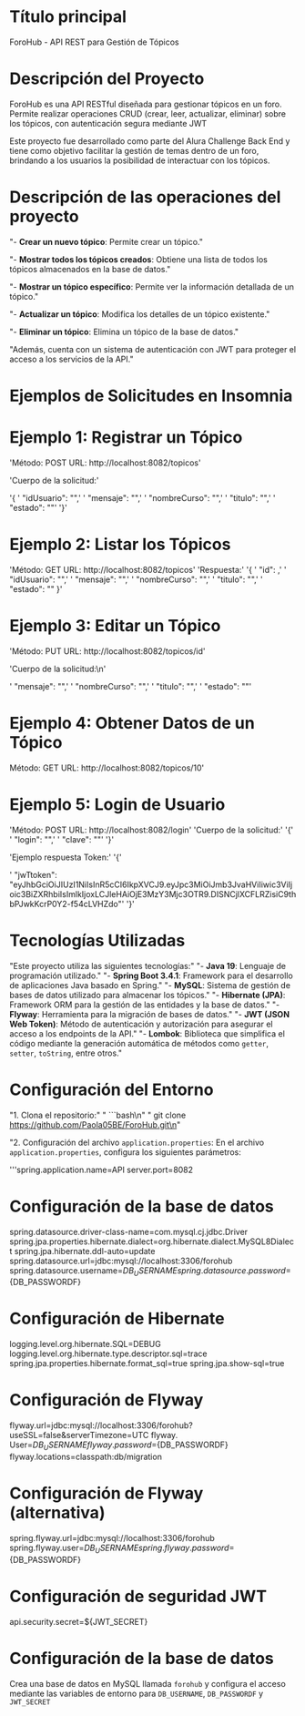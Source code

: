 
# Título principal
ForoHub - API REST para Gestión de Tópicos

# Descripción del Proyecto
ForoHub es una API RESTful diseñada para gestionar tópicos en un foro. 
Permite realizar operaciones CRUD 
(crear, leer, actualizar, eliminar) sobre los tópicos, con autenticación segura mediante JWT

Este proyecto fue desarrollado como parte del Alura Challenge Back End y tiene como objetivo facilitar la 
gestión de temas dentro de un foro, brindando a los usuarios la posibilidad de interactuar con los tópicos.


# Descripción de las operaciones del proyecto

"- **Crear un nuevo tópico**: Permite crear un tópico."

"- **Mostrar todos los tópicos creados**: Obtiene una lista de todos los tópicos almacenados en la base de datos."

"- **Mostrar un tópico específico**: Permite ver la información detallada de un tópico."

"- **Actualizar un tópico**: Modifica los detalles de un tópico existente."

"- **Eliminar un tópico**: Elimina un tópico de la base de datos."

"Además, cuenta con un sistema de autenticación con JWT para proteger el acceso a los servicios de la API."


# Ejemplos de Solicitudes en Insomnia
# Ejemplo 1: Registrar un Tópico

'Método: POST
URL: http://localhost:8082/topicos'

'Cuerpo de la solicitud:'

'{
'  "idUsuario": "",'
'  "mensaje": "",'
'  "nombreCurso": "",'
'  "titulo": "",'
'  "estado": ""'
'}'

# Ejemplo 2: Listar los Tópicos

'Método: GET
URL: http://localhost:8082/topicos'
'Respuesta:'
'{
'  "id": ,'
'  "idUsuario": "",'
'  "mensaje": "",'
'  "nombreCurso": "",'
'  "titulo": "",'
'  "estado": ""
}'

# Ejemplo 3: Editar un Tópico

'Método: PUT
URL: http://localhost:8082/topicos/id'

'Cuerpo de la solicitud:\n'

'  "mensaje": "",'
'  "nombreCurso": "",'
'  "titulo": "",'
'  "estado": ""'

# Ejemplo 4: Obtener Datos de un Tópico
Método: GET
URL: http://localhost:8082/topicos/10'

# Ejemplo 5: Login de Usuario
'Método: POST
URL: http://localhost:8082/login'
'Cuerpo de la solicitud:'
'{'
'  "login": "",'
'  "clave": ""'
'}'



'Ejemplo respuesta Token:'
'{'

'  "jwTtoken": "eyJhbGciOiJIUzI1NiIsInR5cCI6IkpXVCJ9.eyJpc3MiOiJmb3JvaHViIiwic3ViIjoic3BiZXRhbiIsImlkIjoxLCJleHAiOjE3MzY3Mjc3OTR9.DISNCjlXCFLRZisiC9thbPJwkKcrP0Y2-f54cLVHZdo"'
'}'

# Tecnologías Utilizadas
"Este proyecto utiliza las siguientes tecnologías:"
"- **Java 19**: Lenguaje de programación utilizado."
"- **Spring Boot 3.4.1**: Framework para el desarrollo de aplicaciones Java basado en Spring."
"- **MySQL**: Sistema de gestión de bases de datos utilizado para almacenar los tópicos."
"- **Hibernate (JPA)**: Framework ORM para la gestión de las entidades y la base de datos."
"- **Flyway**: Herramienta para la migración de bases de datos."
"- **JWT (JSON Web Token)**: Método de autenticación y autorización para asegurar el acceso a los endpoints de la API."
"- **Lombok**: Biblioteca que simplifica el código mediante la generación automática de métodos como `getter`, `setter`, `toString`, entre otros."


# Configuración del Entorno

"1. Clona el repositorio:"
"   ```bash\n"
    "   git clone https://github.com/Paola05BE/ForoHub.git\n"
    
"2. Configuración del archivo `application.properties`:
   En el archivo `application.properties`, configura los siguientes parámetros:


'''spring.application.name=API
server.port=8082

# Configuración de la base de datos
spring.datasource.driver-class-name=com.mysql.cj.jdbc.Driver
spring.jpa.properties.hibernate.dialect=org.hibernate.dialect.MySQL8Dialect
spring.jpa.hibernate.ddl-auto=update
spring.datasource.url=jdbc:mysql://localhost:3306/forohub
spring.datasource.username=${DB_USERNAME}
spring.datasource.password=${DB_PASSWORDF}

# Configuración de Hibernate
logging.level.org.hibernate.SQL=DEBUG
logging.level.org.hibernate.type.descriptor.sql=trace
spring.jpa.properties.hibernate.format_sql=true
spring.jpa.show-sql=true

# Configuración de Flyway
flyway.url=jdbc:mysql://localhost:3306/forohub?useSSL=false&serverTimezone=UTC
flyway. User=${DB_USERNAME}
flyway.password=${DB_PASSWORDF}
flyway.locations=classpath:db/migration

# Configuración de Flyway (alternativa)
spring.flyway.url=jdbc:mysql://localhost:3306/forohub
spring.flyway.user=${DB_USERNAME}
spring.flyway.password=${DB_PASSWORDF}

# Configuración de seguridad JWT
api.security.secret=${JWT_SECRET}


# Configuración de la base de datos

Crea una base de datos en MySQL llamada `forohub` y configura el acceso mediante las variables de entorno para `DB_USERNAME`, `DB_PASSWORDF` y `JWT_SECRET`


